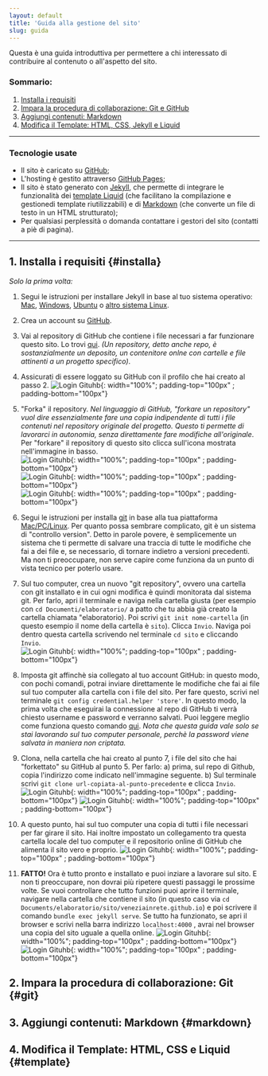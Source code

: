 ```yaml
---
layout: default
title: 'Guida alla gestione del sito'
slug: guida
---
```

Questa è una guida introduttiva per permettere a chi interessato di contribuire al contenuto o all'aspetto del sito.      

### Sommario: 
1. [Installa i requisiti](#installa)
2. [Impara la procedura di collaborazione: Git e GitHub](#git)
3. [Aggiungi contenuti: Markdown](#markdown)
4. [Modifica il Template: HTML, CSS, Jekyll e Liquid](#template)


---- 
### Tecnologie usate

- Il sito è caricato su [GitHub](https://it.wikipedia.org/wiki/GitHub);
- L'hosting è gestito attraverso [GitHub Pages](https://pages.github.com/);
- Il sito è stato generato con [Jekyll](https://jekyllrb.com/), che permette di integrare le funzionalità dei [template Liquid](https://github.com/Shopify/liquid/wiki) (che facilitano la compilazione e gestionedi template riutilizzabili) e di [Markdown](https://daringfireball.net/projects/markdown/) (che converte un file di testo in un HTML strutturato);
- Per qualsiasi perplessità o domanda contattare i gestori del sito (contatti a piè di pagina).

----

## 1. Installa i requisiti {#installa}

*Solo la prima volta:*


1. Segui le istruzioni per installare Jekyll in base al tuo sistema operativo: [Mac](https://jekyllrb.com/docs/installation/macos/), [Windows](https://jekyllrb.com/docs/installation/windows/), [Ubuntu](https://jekyllrb.com/docs/installation/ubuntu/) o [altro sistema Linux](https://jekyllrb.com/docs/installation/other-linux/).
2. Crea un account su [GitHub](https://it.wikipedia.org/wiki/GitHub). 
3. Vai al repository di GitHub che contiene i file necessari a far funzionare questo sito. Lo trovi [qui](https://github.com/veneziainrete/veneziainrete.github.io). *(Un repository, detto anche repo, è sostanzialmente un deposito, un contenitore onlne con cartelle e file attinenti a un progetto specifico)*.
4. Assicurati di essere loggato su GitHub con il profilo che hai creato al passo 2.    ![Login Gituhb](/img/guida/guida_gitlogin.png){: width="100%"; padding-top="100px" ; padding-bottom="100px"} 
5. "Forka" il repository.  *Nel linguaggio di GitHub, "forkare un repository" vuol dire essenzialmente fare una copia indipendente di tutti i file contenuti nel repository originale del progetto. Questo ti permette di lavorarci in autonomia, senza direttamente fare modifiche all'originale*. Per "forkare" il repository di questo sito clicca sull'icona mostrata nell'immagine in basso.   
     ![Login Gituhb](/img/guida/guida_gitforka.png){: width="100%"; padding-top="100px" ; padding-bottom="100px"}    
     ![Login Gituhb](/img/guida/guida_gitforkettatura.png){: width="100%"; padding-top="100px" ; padding-bottom="100px"}     
     ![Login Gituhb](/img/guida/guida_gitforkettata.png){: width="100%"; padding-top="100px" ; padding-bottom="100px"} 
  
6. Segui le istruzioni per installa [git](www.git-scm.com) in base alla tua piattaforma [Mac/PC/Linux](https://git-scm.com/book/it/v1/Per-Iniziare-Installare-Git). Per quanto possa sembrare complicato, git è un sistema di "controllo version". Detto in parole povere, è semplicemente un sistema che ti permette di salvare una traccia di tutte le modifiche che fai a dei file e, se necessario, di tornare indietro a versioni precedenti. Ma non ti preoccupare, non serve capire come funziona da un punto di vista tecnico per poterlo usare.
7. Sul tuo computer, crea un nuovo "git repository", ovvero una cartella con git installato e in cui ogni modifica è quindi monitorata dal sistema git. Per farlo, apri il terminale e naviga nella cartella giusta (per esempio con `cd Documenti/elaboratorio/` a patto che tu abbia già creato la cartella chiamata "elaboratorio). Poi scrivi `git init nome-cartella` (in questo esempio il nome della cartella è `sito`). Clicca `Invio`. Naviga poi dentro questa cartella scrivendo nel terminale `cd sito` e cliccando `Invio`.    
     ![Login Gituhb](/img/guida/guida_gitrepo.png){: width="100%"; padding-top="100px" ; padding-bottom="100px"} 

8. Imposta git affinchè sia collegato al tuo account GitHub: in questo modo, con pochi comandi, potrai inviare direttamente le modifiche che fai ai file sul tuo computer alla cartella con i file del sito. Per fare questo, scrivi nel terminale `git config credential.helper 'store'`. In questo modo, la prima volta che eseguirai la connessione al repo di GitHub ti verrà chiesto username e password e verranno salvati. Puoi leggere meglio come funziona questo comando [qui](https://git-scm.com/docs/git-credential-store). *Nota che questa guida vale solo se stai lavorando sul tuo computer personale, perchè la password viene salvata in maniera non criptata.*
9. Clona, nella cartella che hai creato al punto 7, i file del sito che hai "forkettato" su GitHub al punto 5. Per farlo: a)  prima, sul repo di Github, copia l'indirizzo come indicato nell'immagine seguente. b) Sul terminale scrivi `git clone url-copiata-al-punto-precedente` e clicca `Invio`.    ![Login Gituhb](/img/guida/guida_gitrepourl.png){: width="100%"; padding-top="100px" ; padding-bottom="100px"}     ![Login Gituhb](/img/guida/guida_gitclone.png){: width="100%"; padding-top="100px" ; padding-bottom="100px"} 
10. A questo punto, hai sul tuo computer una copia di tutti i file necessari per far girare il sito. Hai inoltre impostato un collegamento tra questa cartella locale del tuo computer e il repositorio online di GitHub che alimenta il sito vero e proprio.     ![Login Gituhb](/img/guida/guida_gitfatto.png){: width="100%"; padding-top="100px" ; padding-bottom="100px"} 
11. **FATTO!** Ora è tutto pronto e installato e puoi inziare a lavorare sul sito. E non ti preoccupare, non dovrai più ripetere questi passaggi le prossime volte. Se vuoi controllare che tutto funzioni puoi aprire il terminale, navigare nella cartella che contiene il sito (in questo caso via `cd Documents/elaboratorio/sito/veneziainrete.github.io`) e poi scrivere il comando `bundle exec jekyll serve`. Se tutto ha funzionato, se apri il browser e scrivi nella barra indirizzo `localhost:4000` , avrai nel browser una copia del sito uguale a quella online.          ![Login Gituhb](/img/guida/guida_gitserve.png){: width="100%"; padding-top="100px" ; padding-bottom="100px"}      ![Login Gituhb](/img/guida/guida_gitsitolocale.png){: width="100%"; padding-top="100px" ; padding-bottom="100px"} 

      



## 2. Impara la procedura di collaborazione: Git {#git}

## 3. Aggiungi contenuti: Markdown {#markdown}

## 4. Modifica il Template: HTML, CSS e Liquid {#template}